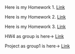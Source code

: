Here is my Homework 1. [Link](BurcuHW1.html)

Here is my Homework 2. [Link](hw2.html)

Here is my Homework 3. [Link](HW3.html)

HW4 as group is here-> [Link](HW_4_Group1.html)
 
Project as group1  is here->  [Link](Project_Group1.html)



